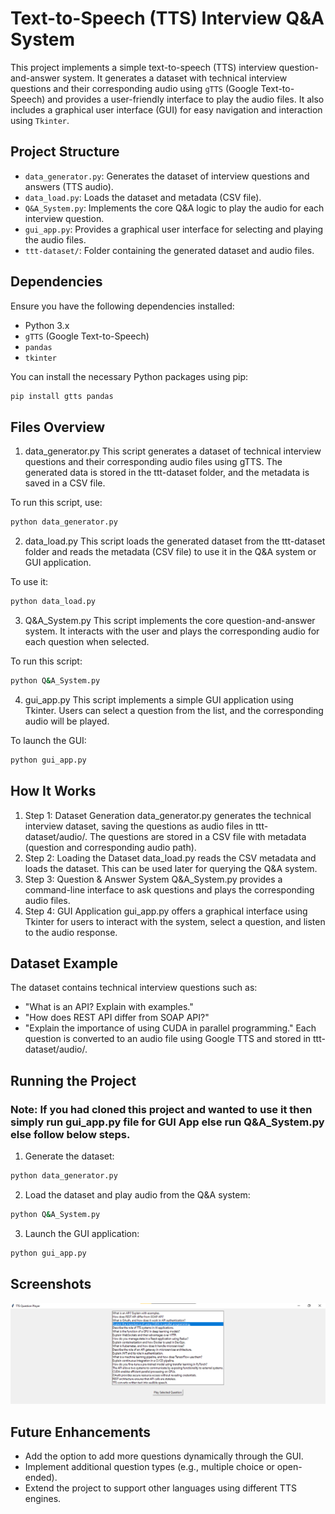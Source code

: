 # Text-to-Speech (TTS) Interview Q&A System

This project implements a simple text-to-speech (TTS) interview question-and-answer system. It generates a dataset with technical interview questions and their corresponding audio using `gTTS` (Google Text-to-Speech) and provides a user-friendly interface to play the audio files. It also includes a graphical user interface (GUI) for easy navigation and interaction using `Tkinter`.

## Project Structure

- `data_generator.py`: Generates the dataset of interview questions and answers (TTS audio).
- `data_load.py`: Loads the dataset and metadata (CSV file).
- `Q&A_System.py`: Implements the core Q&A logic to play the audio for each interview question.
- `gui_app.py`: Provides a graphical user interface for selecting and playing the audio files.
- `ttt-dataset/`: Folder containing the generated dataset and audio files.

## Dependencies

Ensure you have the following dependencies installed:

- Python 3.x
- `gTTS` (Google Text-to-Speech)
- `pandas`
- `tkinter`

You can install the necessary Python packages using pip:

```bash
pip install gtts pandas
```

## Files Overview
1. data_generator.py
This script generates a dataset of technical interview questions and their corresponding audio files using gTTS. The generated data is stored in the ttt-dataset folder, and the metadata is saved in a CSV file.

To run this script, use:

```bash
python data_generator.py
```

2. data_load.py
This script loads the generated dataset from the ttt-dataset folder and reads the metadata (CSV file) to use it in the Q&A system or GUI application.

To use it:

```bash
python data_load.py
```


3. Q&A_System.py
This script implements the core question-and-answer system. It interacts with the user and plays the corresponding audio for each question when selected.

To run this script:

```bash
python Q&A_System.py
```

4. gui_app.py
This script implements a simple GUI application using Tkinter. Users can select a question from the list, and the corresponding audio will be played.

To launch the GUI:

```bash
python gui_app.py
```

## How It Works
1. Step 1: Dataset Generation
data_generator.py generates the technical interview dataset, saving the questions as audio files in ttt-dataset/audio/.
The questions are stored in a CSV file with metadata (question and corresponding audio path).
2. Step 2: Loading the Dataset
data_load.py reads the CSV metadata and loads the dataset. This can be used later for querying the Q&A system.
3. Step 3: Question & Answer System
Q&A_System.py provides a command-line interface to ask questions and plays the corresponding audio files.
4. Step 4: GUI Application
gui_app.py offers a graphical interface using Tkinter for users to interact with the system, select a question, and listen to the audio response.

## Dataset Example
The dataset contains technical interview questions such as:

- "What is an API? Explain with examples."
- "How does REST API differ from SOAP API?"
- "Explain the importance of using CUDA in parallel programming."
Each question is converted to an audio file using Google TTS and stored in ttt-dataset/audio/.

## Running the Project

### Note: If you had cloned this project and wanted to use it then simply run gui_app.py file for GUI App else run Q&A_System.py else follow below steps.

1. Generate the dataset:
```bash
python data_generator.py
```

2. Load the dataset and play audio from the Q&A system:
```bash
python Q&A_System.py
```
3. Launch the GUI application:
```bash
python gui_app.py
```

## Screenshots
![Project Logo](view/view.png)


## Future Enhancements
- Add the option to add more questions dynamically through the GUI.
- Implement additional question types (e.g., multiple choice or open-ended).
- Extend the project to support other languages using different TTS engines.
